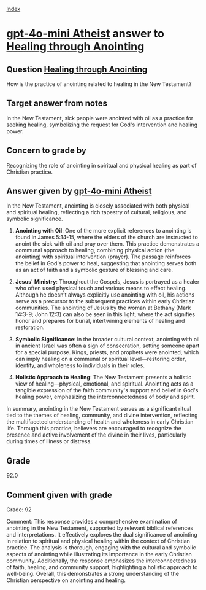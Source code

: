 
[Index](../../index.md)
# [gpt-4o-mini Atheist](../../answering_models/gpt-4o-mini_Atheist.md) answer to [Healing through Anointing](../../questions/Healing_through_Anointing.md)

## Question [Healing through Anointing](../../questions/Healing_through_Anointing.md)
How is the practice of anointing related to healing in the New Testament?

## Target answer from notes
In the New Testament, sick people were anointed with oil as a practice for seeking healing, symbolizing the request for God's intervention and healing power.

## Concern to grade by
Recognizing the role of anointing in spiritual and physical healing as part of Christian practice.

## Answer given by [gpt-4o-mini Atheist](../../answering_models/gpt-4o-mini_Atheist.md)
In the New Testament, anointing is closely associated with both physical and spiritual healing, reflecting a rich tapestry of cultural, religious, and symbolic significance.

1. **Anointing with Oil**: One of the more explicit references to anointing is found in James 5:14-15, where the elders of the church are instructed to anoint the sick with oil and pray over them. This practice demonstrates a communal approach to healing, combining physical action (the anointing) with spiritual intervention (prayer). The passage reinforces the belief in God's power to heal, suggesting that anointing serves both as an act of faith and a symbolic gesture of blessing and care.

2. **Jesus' Ministry**: Throughout the Gospels, Jesus is portrayed as a healer who often used physical touch and various means to effect healing. Although he doesn’t always explicitly use anointing with oil, his actions serve as a precursor to the subsequent practices within early Christian communities. The anointing of Jesus by the woman at Bethany (Mark 14:3-9; John 12:3) can also be seen in this light, where the act signifies honor and prepares for burial, intertwining elements of healing and restoration.

3. **Symbolic Significance**: In the broader cultural context, anointing with oil in ancient Israel was often a sign of consecration, setting someone apart for a special purpose. Kings, priests, and prophets were anointed, which can imply healing on a communal or spiritual level—restoring order, identity, and wholeness to individuals in their roles.

4. **Holistic Approach to Healing**: The New Testament presents a holistic view of healing—physical, emotional, and spiritual. Anointing acts as a tangible expression of the faith community's support and belief in God's healing power, emphasizing the interconnectedness of body and spirit.

In summary, anointing in the New Testament serves as a significant ritual tied to the themes of healing, community, and divine intervention, reflecting the multifaceted understanding of health and wholeness in early Christian life. Through this practice, believers are encouraged to recognize the presence and active involvement of the divine in their lives, particularly during times of illness or distress.

## Grade
92.0

## Comment given with grade
Grade: 92

Comment: This response provides a comprehensive examination of anointing in the New Testament, supported by relevant biblical references and interpretations. It effectively explores the dual significance of anointing in relation to spiritual and physical healing within the context of Christian practice. The analysis is thorough, engaging with the cultural and symbolic aspects of anointing while illustrating its importance in the early Christian community. Additionally, the response emphasizes the interconnectedness of faith, healing, and community support, highlighting a holistic approach to well-being. Overall, this demonstrates a strong understanding of the Christian perspective on anointing and healing.
